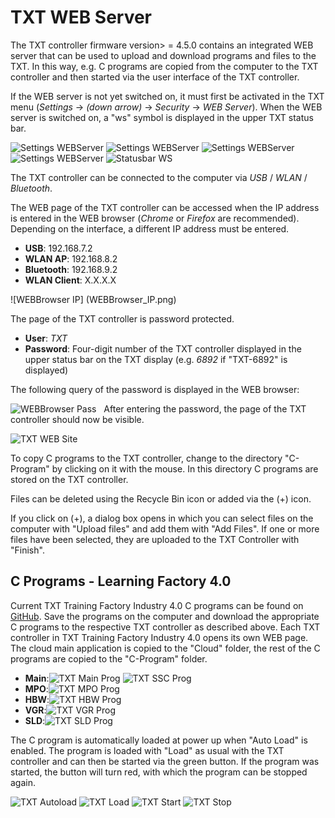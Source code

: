 # TXT WEB Server
The TXT controller firmware version> = 4.5.0 contains an integrated WEB server that can be used to upload and download programs and files to the TXT. In this way, e.g. C programs are copied from the computer to the TXT controller and then started via the user interface of the TXT controller.

If the WEB server is not yet switched on, it must first be activated in the TXT menu (*Settings* -> *(down arrow)* -> *Security* -> *WEB Server*). When the WEB server is switched on, a "ws" symbol is displayed in the upper TXT status bar.

![Settings WEBServer](Settings_WEBServer0.png) ![Settings WEBServer](Settings_WEBServer1.png) ![Settings WEBServer](Settings_WEBServer2.png) ![Settings WEBServer](Settings_WEBServer_Off.png) ![Statusbar WS](Settings_WEBServer_On.png)

The TXT controller can be connected to the computer via *USB* / *WLAN* / *Bluetooth*.

The WEB page of the TXT controller can be accessed when the IP address is entered in the WEB browser (*Chrome* or *Firefox* are recommended). Depending on the interface, a different IP address must be entered.

* **USB**: 192.168.7.2
* **WLAN AP**: 192.168.8.2
* **Bluetooth**: 192.168.9.2
* **WLAN Client**: X.X.X.X

![WEBBrowser IP] (WEBBrowser_IP.png)

The page of the TXT controller is password protected.

* **User**: *TXT*
* **Password**: Four-digit number of the TXT controller displayed in the upper status bar on the TXT display (e.g. *6892* if "TXT-6892" is displayed)

The following query of the password is displayed in the WEB browser:

![WEBBrowser Pass](WEBBrowser_Pass.png)
 
After entering the password, the page of the TXT controller should now be visible.

![TXT WEB Site](TXT_WEB_Site.png)

To copy C programs to the TXT controller, change to the directory "C-Program" by clicking on it with the mouse. In this directory C programs are stored on the TXT controller.

Files can be deleted using the Recycle Bin icon or added via the (+) icon.

If you click on (+), a dialog box opens in which you can select files on the computer with "Upload files" and add them with "Add Files". If one or more files have been selected, they are uploaded to the TXT Controller with "Finish".

## C Programs - Learning Factory 4.0
Current TXT Training Factory Industry 4.0 C programs can be found on [GitHub](https://github.com/fischertechnik/txt_training_factory/tree/master/bin). Save the programs on the computer and download the appropriate C programs to the respective TXT controller as described above. Each TXT controller in TXT Training Factory Industry 4.0 opens its own WEB page. The cloud main application is copied to the "Cloud" folder, the rest of the C programs are copied to the "C-Program" folder.

* **Main**:![TXT Main Prog](TXT_Main_Prog.png) ![TXT SSC Prog](TXT_SSC_Prog.png)
* **MPO**:![TXT MPO Prog](TXT_MPO_Prog.png)
* **HBW**:![TXT HBW Prog](TXT_HBW_Prog.png)
* **VGR**:![TXT VGR Prog](TXT_VGR_Prog.png)
* **SLD**:![TXT SLD Prog](TXT_SLD_Prog.png)

The C program is automatically loaded at power up when "Auto Load" is enabled. The program is loaded with "Load" as usual with the TXT controller and can then be started via the green button. If the program was started, the button will turn red, with which the program can be stopped again.

![TXT Autoload](TXT_Autoload.png) ![TXT Load](TXT_Load.png)
![TXT Start](TXT_Start.png) ![TXT Stop](TXT_Stop.png)
